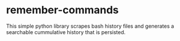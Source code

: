 # remember-commands
This simple python library scrapes bash history files and generates a searchable cummulative history that is persisted.
